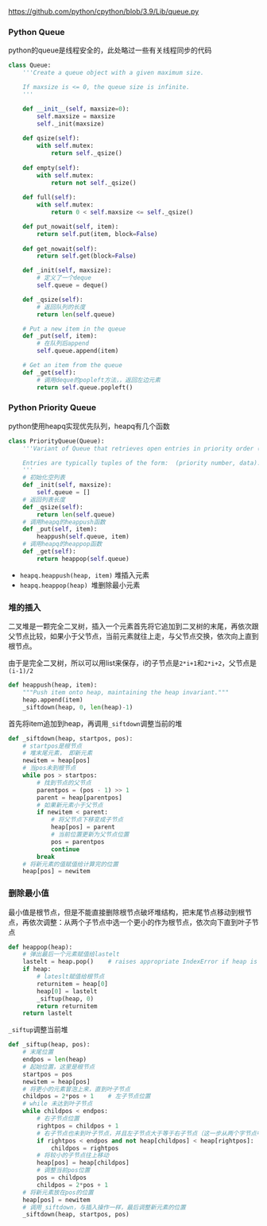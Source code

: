 https://github.com/python/cpython/blob/3.9/Lib/queue.py
### Python Queue

python的queue是线程安全的，此处略过一些有关线程同步的代码

```python
class Queue:
    '''Create a queue object with a given maximum size.

    If maxsize is <= 0, the queue size is infinite.
    '''

    def __init__(self, maxsize=0):
        self.maxsize = maxsize
        self._init(maxsize)
    
    def qsize(self):
        with self.mutex:
            return self._qsize()
    
    def empty(self):
        with self.mutex:
            return not self._qsize()
    
    def full(self):
        with self.mutex:
            return 0 < self.maxsize <= self._qsize()

    def put_nowait(self, item):
        return self.put(item, block=False)
    
    def get_nowait(self):
        return self.get(block=False)

    def _init(self, maxsize):
        # 定义了一个deque
        self.queue = deque()

    def _qsize(self):
        # 返回队列的长度
        return len(self.queue)

    # Put a new item in the queue
    def _put(self, item):
        # 在队列后append
        self.queue.append(item)

    # Get an item from the queue
    def _get(self):
        # 调用deque的popleft方法，，返回左边元素
        return self.queue.popleft()
```

### Python Priority Queue
python使用heapq实现优先队列，heapq有几个函数
```python
class PriorityQueue(Queue):
    '''Variant of Queue that retrieves open entries in priority order (lowest first).

    Entries are typically tuples of the form:  (priority number, data).
    '''
    # 初始化空列表
    def _init(self, maxsize):
        self.queue = []
    # 返回列表长度
    def _qsize(self):
        return len(self.queue)
    # 调用heapq的heappush函数
    def _put(self, item):
        heappush(self.queue, item)
    # 调用heapq的heappop函数
    def _get(self):
        return heappop(self.queue)
```

- `heapq.heappush(heap, item)` 堆插入元素
- `heapq.heappop(heap) `堆删除最小元素

### 堆的插入

二叉堆是一颗完全二叉树，插入一个元素首先将它追加到二叉树的末尾，再依次跟父节点比较，如果小于父节点，当前元素就往上走，与父节点交换，依次向上直到根节点。

由于是完全二叉树，所以可以用list来保存，i的子节点是`2*i+1`和`2*i+2`，父节点是`(i-1)/2`

```python
def heappush(heap, item):
    """Push item onto heap, maintaining the heap invariant."""
    heap.append(item)
    _siftdown(heap, 0, len(heap)-1)
```

首先将item追加到heap，再调用`_siftdown`调整当前的堆

```python
def _siftdown(heap, startpos, pos):
    # startpos是根节点
    # 堆末尾元素， 即新元素
    newitem = heap[pos]
    # 当pos未到根节点
    while pos > startpos:
        # 找到节点的父节点
        parentpos = (pos - 1) >> 1
        parent = heap[parentpos]
        # 如果新元素小于父节点
        if newitem < parent:
            # 将父节点下移变成子节点
            heap[pos] = parent
            # 当前位置更新为父节点位置
            pos = parentpos
            continue
        break
    # 将新元素的值赋值给计算完的位置
    heap[pos] = newitem
```

### 删除最小值

最小值是根节点，但是不能直接删除根节点破坏堆结构，把末尾节点移动到根节点，再依次调整：从两个子节点中选一个更小的作为根节点，依次向下直到叶子节点

```python
def heappop(heap):
    # 弹出最后一个元素赋值给lastelt
    lastelt = heap.pop()    # raises appropriate IndexError if heap is empty
    if heap:
        # lateslt赋值给根节点
        returnitem = heap[0]
        heap[0] = lastelt
        _siftup(heap, 0)
        return returnitem
    return lastelt
```

`_siftup`调整当前堆

```python
def _siftup(heap, pos):
    # 末尾位置
    endpos = len(heap)
    # 起始位置，这里是根节点
    startpos = pos
    newitem = heap[pos]
    # 将更小的元素冒泡上来，直到叶子节点
    childpos = 2*pos + 1    # 左子节点位置
    # while 未达到叶子节点
    while childpos < endpos:
        # 右子节点位置
        rightpos = childpos + 1
        # 右子节点也未到叶子节点，并且左子节点大于等于右子节点（这一步从两个字节点中选出最小的赋值给childpos）
        if rightpos < endpos and not heap[childpos] < heap[rightpos]:
            childpos = rightpos
        # 将较小的子节点往上移动
        heap[pos] = heap[childpos]
        # 调整当前pos位置
        pos = childpos
        childpos = 2*pos + 1
    # 将新元素放在pos的位置
    heap[pos] = newitem
    # 调用_siftdown，与插入操作一样，最后调整新元素的位置
    _siftdown(heap, startpos, pos)
```